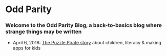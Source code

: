 # Odd Parity

### Welcome to the Odd Parity Blog, a back-to-basics blog where strange things may be written

* April 6, 2018: [The Puzzle Pirate story](articles/1.md) about children, literacy & making apps for kids
